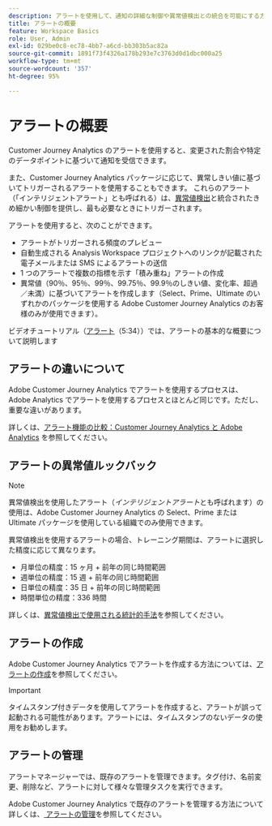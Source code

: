 ```yaml
---
description: アラートを使用して、通知の詳細な制御や異常値検出との統合を可能にする方法を説明します。
title: アラートの概要
feature: Workspace Basics
role: User, Admin
exl-id: 029be0c8-ec78-4bb7-a6cd-bb303b5ac82a
source-git-commit: 1891f73f4326a178b293e7c3763d0d1dbc000a25
workflow-type: tm+mt
source-wordcount: '357'
ht-degree: 95%

---
```


# アラートの概要

Customer Journey Analytics のアラートを使用すると、変更された割合や特定のデータポイントに基づいて通知を受信できます。

また、Customer Journey Analytics パッケージに応じて、異常しきい値に基づいてトリガーされるアラートを使用することもできます。 これらのアラート（「インテリジェントアラート」とも呼ばれる）は、[異常値検出](/help/analysis-workspace/c-anomaly-detection/anomaly-detection.md)と統合されたきめ細かい制御を提供し、最も必要なときにトリガーされます。

アラートを使用すると、次のことができます。

* アラートがトリガーされる頻度のプレビュー
* 自動生成される Analysis Workspace プロジェクトへのリンクが記載された電子メールまたは SMS によるアラートの送信
* 1 つのアラートで複数の指標を示す「積み重ね」アラートの作成
* 異常値（90％、95％、99％、99.75％、99.9％のしきい値、変化率、超過／未満）に基づいてアラートを作成します（Select、Prime、Ultimate のいずれかのパッケージを使用する Adobe Customer Journey Analytics のお客様のみが使用できます）。

ビデオチュートリアル（[アラート](https://experienceleague.adobe.com/docs/analytics-learn/tutorials/data-science/intelligent-alerts.html?lang=ja)（5:34））では、アラートの基本的な概要について説明します

## アラートの違いについて

Adobe Customer Journey Analytics でアラートを使用するプロセスは、Adobe Analytics でアラートを使用するプロセスとほとんど同じです。ただし、重要な違いがあります。

詳しくは、[アラート機能の比較：Customer Journey Analytics と Adobe Analytics](/help/components/c-intelligent-alerts/alerts-feature-comparison.md) を参照してください。

## アラートの異常値ルックバック

>[!NOTE]
>
>異常値検出を使用したアラート（_インテリジェントアラート_&#x200B;とも呼ばれます）の使用は、Adobe Customer Journey Analytics の Select、Prime または Ultimate パッケージを使用している組織でのみ使用できます。

異常値検出を使用するアラートの場合、トレーニング期間は、アラートに選択した精度に応じて異なります。

* 月単位の精度：15 ヶ月 + 前年の同じ時間範囲
* 週単位の精度：15 週 + 前年の同じ時間範囲
* 日単位の精度：35 日 + 前年の同じ時間範囲
* 時間単位の精度：336 時間

詳しくは、[異常値検出で使用される統計的手法](/help/analysis-workspace/c-anomaly-detection/statistics-anomaly-detection.md)を参照してください。

## アラートの作成

Adobe Customer Journey Analytics でアラートを作成する方法については、[アラートの作成](/help/components/c-intelligent-alerts/alert-builder.md)を参照してください。

>[!IMPORTANT]
>
>タイムスタンプ付きデータを使用してアラートを作成すると、アラートが誤って起動される可能性があります。アラートには、タイムスタンプのないデータの使用をお勧めします。

## アラートの管理

アラートマネージャーでは、既存のアラートを管理できます。タグ付け、名前変更、削除など、アラートに対して様々な管理タスクを実行できます。

Adobe Customer Journey Analytics で既存のアラートを管理する方法について詳しくは、[ アラートの管理](/help/components/c-intelligent-alerts/alert-manager.md)を参照してください。
